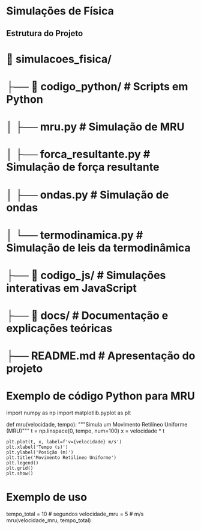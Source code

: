 # Simulações de Física

## Estrutura do Projeto

# 📂 simulacoes_fisica/
# ├── 📁 codigo_python/         # Scripts em Python
# │   ├── mru.py               # Simulação de MRU
# │   ├── forca_resultante.py  # Simulação de força resultante
# │   ├── ondas.py             # Simulação de ondas
# │   └── termodinamica.py     # Simulação de leis da termodinâmica
# ├── 📁 codigo_js/            # Simulações interativas em JavaScript
# ├── 📁 docs/                 # Documentação e explicações teóricas
# ├── README.md                # Apresentação do projeto

# Exemplo de código Python para MRU
import numpy as np
import matplotlib.pyplot as plt

def mru(velocidade, tempo):
    """Simula um Movimento Retilíneo Uniforme (MRU)"""
    t = np.linspace(0, tempo, num=100)
    x = velocidade * t
    
    plt.plot(t, x, label=f'v={velocidade} m/s')
    plt.xlabel('Tempo (s)')
    plt.ylabel('Posição (m)')
    plt.title('Movimento Retilíneo Uniforme')
    plt.legend()
    plt.grid()
    plt.show()

# Exemplo de uso
tempo_total = 10  # segundos
velocidade_mru = 5  # m/s
mru(velocidade_mru, tempo_total)

